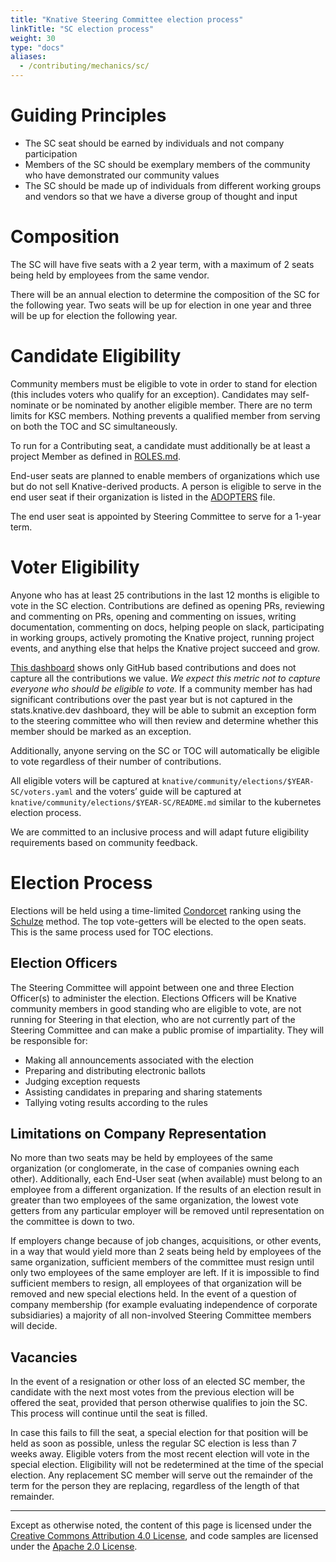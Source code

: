 ```yaml
---
title: "Knative Steering Committee election process"
linkTitle: "SC election process"
weight: 30
type: "docs"
aliases:
  - /contributing/mechanics/sc/
---
```


# Guiding Principles

- The SC seat should be earned by individuals and not company participation
- Members of the SC should be exemplary members of the community who have
  demonstrated our community values
- The SC should be made up of individuals from different working groups and
  vendors so that we have a diverse group of thought and input

# Composition

The SC will have five seats with a 2 year term, with a maximum of 2 seats being
held by employees from the same vendor.

There will be an annual election to determine the composition of the SC for the
following year. Two seats will be up for election in one year and three will be
up for election the following year.

# Candidate Eligibility

Community members must be eligible to vote in order to stand for election (this
includes voters who qualify for an exception). Candidates may self-nominate or
be nominated by another eligible member.  There are no term limits for KSC
members. Nothing prevents a qualified member from serving on both the TOC and SC
simultaneously.

To run for a Contributing seat, a candidate must additionally be at least a
project Member as defined in
[ROLES.md](https://github.com/knative/community/blob/main/ROLES.md).

End-user seats are planned to enable members of organizations which use but do
not sell Knative-derived products. A person is eligible to serve in the end user 
seat if their organization is listed in the [ADOPTERS](./ADOPTERS.md) file.

The end user seat is appointed by Steering Committee to serve for a 1-year term.

# Voter Eligibility

Anyone who has at least 25 contributions in the last 12 months is eligible to
vote in the SC election. Contributions are defined as opening PRs, reviewing
and commenting on PRs, opening and commenting on issues, writing documentation,
commenting on docs, helping people on slack, participating in working
groups, actively promoting the Knative project, running project events, and
anything else that helps the Knative project succeed and grow.

[This dashboard](https://knative.devstats.cncf.io/d/9/developer-activity-counts-by-repository-group-table?orgId=1&var-period_name=Last%20year)
shows only GitHub based contributions and does not capture all the contributions
we value. _We expect this metric not to capture everyone who should be eligible
to vote._ If a community member has had significant contributions over the past
year but is not captured in the stats.knative.dev dashboard, they will be able
to submit an exception form to the steering committee who will then review and
determine whether this member should be marked as an exception.

Additionally, anyone serving on the SC or TOC will 
automatically be eligible to vote regardless of their number of contributions.

All eligible voters will be captured at
`knative/community/elections/$YEAR-SC/voters.yaml` and the voters’ guide
will be captured at `knative/community/elections/$YEAR-SC/README.md`
similar to the kubernetes election process.

We are committed to an inclusive process and will adapt future eligibility
requirements based on community feedback.

# Election Process

Elections will be held using a time-limited
[Condorcet](https://en.wikipedia.org/wiki/Condorcet_method) ranking using the
[Schulze](https://en.wikipedia.org/wiki/Schulze_method) method. The top
vote-getters will be elected to the open seats. This is the same process used
for TOC elections.

## Election Officers

The Steering Committee will appoint
between one and three Election Officer(s) to administer the election. Elections
Officers will be Knative community members in good standing who are eligible to
vote, are not running for Steering in that election, who are not currently part
of the Steering Committee and can make a public promise of impartiality. They
will be responsible for:

- Making all announcements associated with the election
- Preparing and distributing electronic ballots
- Judging exception requests
- Assisting candidates in preparing and sharing statements
- Tallying voting results according to the rules

## Limitations on Company Representation

No more than two seats may be held by employees of the same organization (or
conglomerate, in the case of companies owning each other). Additionally, each
End-User seat (when available) must belong to an employee from a different
organization. If the results of an election result in greater than two employees
of the same organization, the lowest vote getters from any particular employer
will be removed until representation on the committee is down to two.

If employers change because of job changes, acquisitions, or other events, in a
way that would yield more than 2 seats being held by employees of the same
organization, sufficient members of the committee must resign until only two
employees of the same employer are left. If it is impossible to find sufficient
members to resign, all employees of that organization will be removed and new
special elections held. In the event of a question of company membership (for
example evaluating independence of corporate subsidiaries) a majority of all
non-involved Steering Committee members will decide.

## Vacancies

In the event of a resignation or other loss of an elected SC member, the
candidate with the next most votes from the previous election will be offered
the seat, provided that person otherwise qualifies to join the SC. This process
will continue until the seat is filled.

In case this fails to fill the seat, a special election for that position will
be held as soon as possible, unless the regular SC election is less than 7 weeks
away. Eligible voters from the most recent election will vote in the special
election. Eligibility will not be redetermined at the time of the special
election. Any replacement SC member will serve out the remainder of the term for
the person they are replacing, regardless of the length of that remainder.

---

Except as otherwise noted, the content of this page is licensed under the
[Creative Commons Attribution 4.0 License](https://creativecommons.org/licenses/by/4.0/),
and code samples are licensed under the
[Apache 2.0 License](https://www.apache.org/licenses/LICENSE-2.0).
